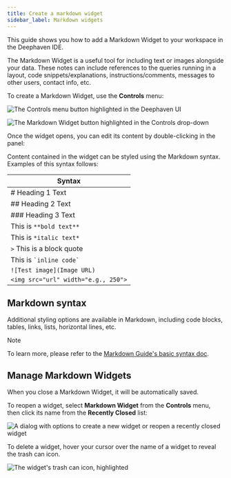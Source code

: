```yaml
---
title: Create a markdown widget
sidebar_label: Markdown widgets
---
```


This guide shows you how to add a Markdown Widget to your workspace in the Deephaven IDE.

The Markdown Widget is a useful tool for including text or images alongside your data. These notes can include references to the queries running in a layout, code snippets/explanations, instructions/comments, messages to other users, contact info, etc.

To create a Markdown Widget, use the **Controls** menu:

![The **Controls** menu button highlighted in the Deephaven UI](../../assets/how-to/controls.png)

![The **Markdown Widget** button highlighted in the **Controls** drop-down](../../assets/how-to/mw1.png)

Once the widget opens, you can edit its content by double-clicking in the panel:

<LoopedVideo src='../../assets/how-to/markdown-widget.mp4' />

Content contained in the widget can be styled using the Markdown syntax. Examples of this syntax follows:

| Syntax                              |
| ----------------------------------- |
| # Heading 1 Text                    |
| ## Heading 2 Text                   |
| ### Heading 3 Text                  |
| This is `**bold text**`             |
| This is `*italic text*`             |
| `>` This is a block quote           |
| This is `` `inline code` ``         |
| `![Test image](Image URL)`          |
| `<img src="url" width="e.g., 250">` |

## Markdown syntax

Additional styling options are available in Markdown, including code blocks, tables, links, lists, horizontal lines, etc.

> [!NOTE]
> To learn more, please refer to the [Markdown Guide's basic syntax doc](https://www.markdownguide.org/basic-syntax/).

## Manage Markdown Widgets

When you close a Markdown Widget, it will be automatically saved.

To reopen a widget, select **Markdown Widget** from the **Controls** menu, then click its name from the **Recently Closed** list:

![A dialog with options to create a new widget or reopen a recently closed widget](../../assets/how-to/mw3.png)

To delete a widget, hover your cursor over the name of a widget to reveal the trash can icon.

![The widget's trash can icon, highlighted](../../assets/how-to/mw4.png)
